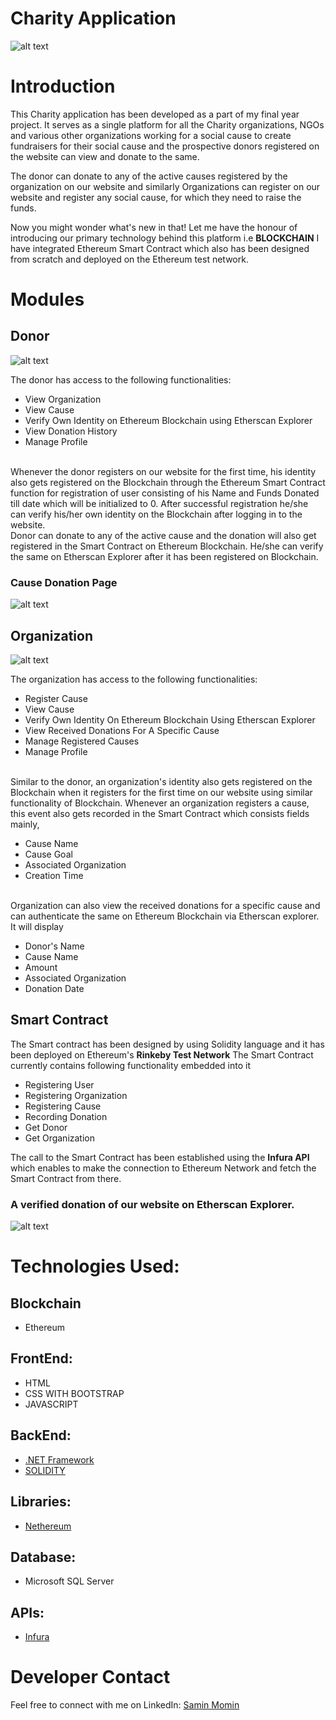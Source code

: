 # Charity Application
![alt text](https://github.com/SaminMomin/CharityApplication/blob/master/Screenshots/Home%20Page.png)

# Introduction
This Charity application has been developed as a part of my final year project. It serves as a single platform for all the Charity organizations, NGOs and various other organizations working for a social cause to create fundraisers for their social cause and the prospective donors registered on the website can view and donate to the same.
<p>The donor can donate to any of the active causes registered by the organization on our website and similarly Organizations can register on our website and register any social cause, for which they need to raise the funds.</p>
<p> 
Now you might wonder what's new in that! Let me have the honour of introducing our primary technology behind this platform i.e <b>BLOCKCHAIN</b>
I have integrated Ethereum Smart Contract which also has been designed from scratch and deployed on the Ethereum test network.
</p>

#  Modules
## Donor
![alt text](https://github.com/SaminMomin/CharityApplication/blob/master/Screenshots/User%20Dashboard.png)

<p> The donor has access to the following functionalities:
<ul>
<li>View Organization</li>
<li>View Cause</li>
<li>Verify Own Identity on Ethereum Blockchain using Etherscan Explorer</li>
<li>View Donation History</li>
<li>Manage Profile</li>
</ul>
<br>
Whenever the donor registers on our website for the first time, his identity also gets registered on the Blockchain through the Ethereum Smart Contract function for registration of user consisting of his Name and Funds Donated till date which will be initialized to 0. 
After successful registration he/she can verify his/her own identity on the Blockchain after logging in to the website.
<br>
Donor can donate to any of the active cause and the donation will also get registered in the Smart Contract on Ethereum Blockchain. He/she can verify the same on Etherscan Explorer after it has been registered on Blockchain.

### Cause Donation Page
![alt text](https://github.com/SaminMomin/CharityApplication/blob/master/Screenshots/User%20Cause%20Donate.png)

</p>

## Organization
![alt text](https://github.com/SaminMomin/CharityApplication/blob/master/Screenshots/Organization%20Dashboard.png)

<p> The organization has access to the following functionalities:
<ul>
<li>Register Cause</li>
<li>View Cause</li>
<li>Verify Own Identity On Ethereum Blockchain Using Etherscan Explorer</li>
<li>View Received Donations For A Specific Cause</li>
<li>Manage Registered Causes</li>
<li>Manage Profile</li>
</ul>
<br>
Similar to the donor, an organization's identity also gets registered on the Blockchain when it registers for the first time on our website using similar functionality of Blockchain. Whenever an organization registers a cause, this event also gets recorded in the Smart Contract which consists fields mainly, <ul><li>Cause Name</li><li>Cause Goal</li><li>Associated Organization</li><li>Creation Time</li></ul>
<br>Organization can also view the received donations for a specific cause and can authenticate the same on Ethereum Blockchain via Etherscan explorer. It will display <ul><li>Donor's Name</li><li>Cause Name</li><li>Amount</li><li>Associated Organization</li><li>Donation Date</li></ul>
</p>

## Smart Contract
<p>The Smart contract has been designed by using Solidity language and it has been deployed on Ethereum's <b>Rinkeby Test Network</b> The Smart Contract currently contains following functionality embedded into it<ul><li>Registering User</li><li>Registering Organization</li><li>Registering Cause</li><li>Recording Donation</li><li>Get Donor</li><li>Get Organization</li></ul></p>
<p>The call to the Smart Contract has been established using the <b>Infura API</b> which enables to make the connection to Ethereum Network and fetch the Smart Contract from there.</p>

### A verified donation of our website on Etherscan Explorer.
![alt text](https://github.com/SaminMomin/CharityApplication/blob/master/Screenshots/User%20Donation%20Etherscan.png)

# Technologies Used:
## Blockchain
<ul><li>Ethereum</li></ul>

## FrontEnd:
<ul><li>HTML</li><li>CSS WITH BOOTSTRAP</li><li>JAVASCRIPT</li></ul>

## BackEnd:
<ul><li><a href='https://dotnet.microsoft.com/'>.NET Framework</a></li><li><a href='https://docs.soliditylang.org/en/v0.8.4/#'>SOLIDITY</a></li></ul>

## Libraries:
<ul><li><a href='https://nethereum.com/'>Nethereum</a></li></ul>

## Database:
<ul><li>Microsoft SQL Server</li></ul>

## APIs:
<ul><li><a href='https://infura.io/'>Infura</a></li></ul>

# Developer Contact
Feel free to connect with me on LinkedIn: <a href='https://www.linkedin.com/in/samin-momin-32a889145/'>Samin Momin</a>

